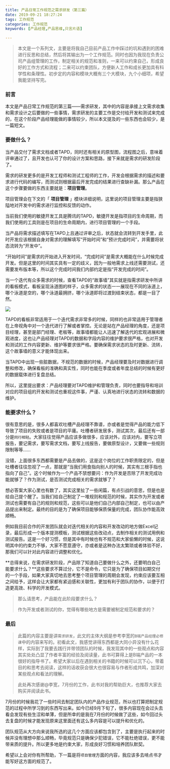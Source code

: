 ```yaml
---
title: 产品日常工作规范之需求研发（第三篇）
date: 2019-09-21 18:27:24
tags: 工作规范
categories: 工作规范
keywords: [产品经理,产品思维,只言片语]

---
```


> 本文是一个系列文，主要是将我自己目前产品工作中踩过的坑和遇到的困难进行反思和总结，然后将其输出为一个工作规范。同时也因为我现在负责公司产品组管理的工作，制定相关的规范和准则，一来可以约束自己，形成良好的工作方式和流程；二来可以约束团队，方便新人工作和成长更加具有科学性和条理性。初步定的内容和模块大概有三个大模块，九个小细项，希望我能坚持写完。

<!--more-->

### 前言

本文是产品日常工作规范的第三篇——需求研发，其中的内容是承接上文需求收集和需求设计之后要做的一些事情，需求研发的主要工作是交付给开发和测试来完成的，在这个阶段产品经理能做的事情较少，所以本文提及的一些东西也会较少，是一篇短文。

### 要做什么？

当产品交付了需求文档或者TAPD，同时还有相关的原型图，流程图之后，意味着评审通过了，且开发也认可了你的设计方案和思路，接下来就是需求的研发阶段了。

需求的研发更多的是开发工程师和测试工程师的工作，开发会根据需求的描述和要求进行代码的编写，而测试则根据最后开发完成的结果进行查缺补漏。那么产品在这个步骤要做的东西主要就是：**项目管理**。

项目管理会在下文的「 **项目管理** 」模块详细说明，这里说的项目管理主要是指狭隘地对开发中的需求进行监控和反馈的动作。

当前我们使用的敏捷开发工具是腾讯的TAPD，敏捷开发是指项目的生命周期，而我们使用的工具则是在项目的生命周期内，进行项目管理的一个手段。

当产品将需求描述填写在TAPD上且通过评审之后，状态就会流转到开发手里，此时开发应该根据自身对需求的理解填写“开始时间”和“预计完成时间”，并需要将状态流转为“开发中”。

“开始时间”是需求的开始进入开发时间，“完成时间”是需求大概能在什么时候完成开发。但是这里的时间其实具有一定的歧义，因为一般地需求上线还需要测试，还需要发布版本等，所以这个完成时间我们内部约定是指“开发完成的时间”。

当一个迭代有众多需求的时候，查看TAPD的“故事墙”其实就是指需求研发中所讲的看板模式，看板呈现泳道图的样子，众多需求的状态一一展现在不同的泳道上，哪个泳道是空的，哪个泳道最拥挤，哪个泳道即将过渡到结束状态，都是一目了然。

![](https://i.loli.net/2019/09/21/lWI9OvKjfSwgoZb.png)

TAPD的看板非常适用于一个迭代需求非常多的时候，同样的也非常适用于管理者在上帝视角中对一个迭代进行了解或者掌控。无论是站在产品经理的角度，还是项目经理，甚至是部门经理、老板等，故事墙都能让人迅速了解迭代的宏观进展和微观进度，这也让产品经理对TAPD的数据和字段内容的维护要求很严格，也对开发和测试的工作内容更新、维护等要求很严格。要确保需求状态的及时更新、流转，这个故事墙的意义才能体现出来。

当TAPD中出现一些脏数据，不规范的数据的时候，产品经理要及时对数据进行调整和修改，确保看板的准确和真实性，同时也能在季度或者年度总结的时候有更好的数据载体进行复盘总结。

所以，这里提出要求：产品经理要对TAPD维护和管理负责，同时也要指导和培训对应的项目组的开发和测试也重视这件事，严谨、认真地进行状态的流转和数据的维护。

### 能要求什么？

很有意思的是，很多人都喜欢吐槽产品经理不靠谱，亦或者是觉得产品的能力低下导致了项目的失败或者是项目的平庸。吐槽者研发居多，测试其次，最后还有一部分是`同行相轻`。大家往往觉得产品应该多做很多，应该对外，应该对内，要写立项报告，要记需求，要写需求文档，要写上线报告，要做原型设计，又要做一些规则限制等等……

没错，上面很多东西都需要是产品去做的，这是这个岗位的工作职责限定的，但是吐槽者往往忽视了一点，那就是“当我们用食指向别人的时候，其实有三根手指也指向了自己”。这个时候作为一个产品不禁想要问：作为开发是否除了开发完成功能就够了？作为测试，是否测试完成相关的需求就够了？

想必答案大家心里也有数了，其实这里扯了一些闲篇，有点引战的意思，但是也是给自己提个醒了。当我们给自己制定了一堆规则和规范的时候，其实作为开发或者测试也需要有自己的规则和规范，这些可以是他们自己内部自己制定，也可以由产品提出来制定。最终的目的是为了确保项目能够保质保量的完成，团队协作能高效顺畅。

例如我目前合作的开发团队就会对迭代相关的内容和开发改动的地方做Excel记录，最后形成一个版本提测模板，测试根据这些改动点，去制作相关的测试用例和测试报告。这是一个好习惯，但是其中有时候也有不规范和大家偷懒的时候，这说明其中的约束力不够，大家不愿意遵守，亦或者是这种办法太繁琐或者体验不好，那我们可以针对此内容进行调整和优化。

**总得来说，在需求研发阶段，产品除了知道自己要做什么之外，还要明白自己能要求什么？**这些要求不算过分，它不是命令，它只是为了确保项目如期交付的一个手段，如果大家真切地去思考整个项目管理的周期会发现，约束应该要互相之间给予，这样会让大家都有紧迫感和关联性，更加有利于团队的协作，以便于打造更高效、科学的开发模式。

> 那么请思考，产品能在此阶段要求什么？
>
> 作为开发或者测试的你，觉得有哪些地方是需要被制定规范和要求的？




###  最后

> 此篇的内容主要是讲`需求研发`，此文的主体大纲是参考李宽的`B端产品经理必修课`中的内容来写的。初看此文，我感觉讲得东西都是大同小异没有什么花样，实际到了我要去践行并带领团队的时候，我发现其中的一些观点和内容其实处处凸显了作者丰富的经验及阅读量，此书可算得上是B端产品的一本很好的指导书了。希望大家以后在遇到相关的书籍的时候可以沉下心，带着目的和思考去阅读，这样的话收获会很大也很容易与作者形成共鸣，加深对某些观点和看法的理解。
>
> 此处再次感谢@李宽，7月份的工作，此书对我的帮助巨大，也推荐大家去购买并阅读此书。

7月份的时候我花了一些时间去制定团队内的产品作业规范，所以也打算把制定规范的过程中所学习到的东西写出来。如今已经9月下旬了，很多内容现在会过头去看会发现有些生涩和单薄，但是所幸的是我在7月份的时候做了这些，如今回过头去复盘的时候才能发现原来这里面还有这么多内容是可以提升和优化的。

团队规范从大方向来说我所选的这几个方面应该都包含到了，主要是执行起来的时候并没有理想中那么顺畅，毕竟规范只是确保少犯错误，它不能杜绝错误，更不能带来质的提升。所以更多地是约束大家，形成良好习惯和培养团队默契。

希望以上会对你有所帮助，下一篇是将`项目管理`方面的内容，我应该多去啃点书才能写好这方面的规范了。



